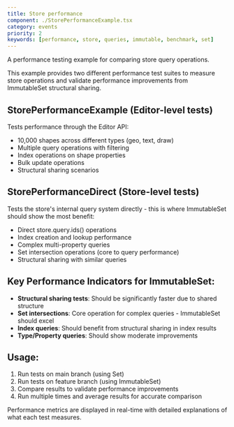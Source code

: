 ```yaml
---
title: Store performance
component: ./StorePerformanceExample.tsx
category: events
priority: 2
keywords: [performance, store, queries, immutable, benchmark, set]
---
```


A performance testing example for comparing store query operations.

This example provides two different performance test suites to measure store operations and validate performance improvements from ImmutableSet structural sharing.

## StorePerformanceExample (Editor-level tests)

Tests performance through the Editor API:

- 10,000 shapes across different types (geo, text, draw)
- Multiple query operations with filtering
- Index operations on shape properties
- Bulk update operations
- Structural sharing scenarios

## StorePerformanceDirect (Store-level tests)

Tests the store's internal query system directly - this is where ImmutableSet should show the most benefit:

- Direct store.query.ids() operations
- Index creation and lookup performance
- Complex multi-property queries
- Set intersection operations (core to query performance)
- Structural sharing with similar queries

## Key Performance Indicators for ImmutableSet:

- **Structural sharing tests**: Should be significantly faster due to shared structure
- **Set intersections**: Core operation for complex queries - ImmutableSet should excel
- **Index queries**: Should benefit from structural sharing in index results
- **Type/Property queries**: Should show moderate improvements

## Usage:

1. Run tests on main branch (using Set)
2. Run tests on feature branch (using ImmutableSet)
3. Compare results to validate performance improvements
4. Run multiple times and average results for accurate comparison

Performance metrics are displayed in real-time with detailed explanations of what each test measures.
